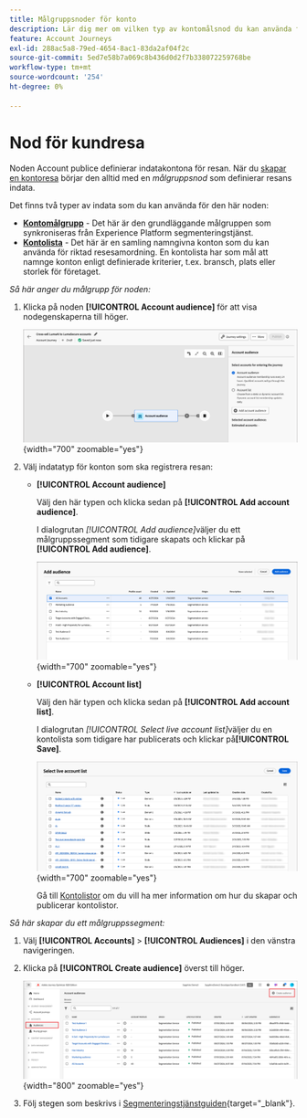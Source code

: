 ```yaml
---
title: Målgruppsnoder för konto
description: Lär dig mer om vilken typ av kontomålsnod du kan använda för att definiera indata för kontoresor i Journey Optimizer B2B edition.
feature: Account Journeys
exl-id: 288ac5a8-79ed-4654-8ac1-83da2af04f2c
source-git-commit: 5ed7e58b7a069c8b436d0d2f7b338072259768be
workflow-type: tm+mt
source-wordcount: '254'
ht-degree: 0%

---
```


# Nod för kundresa

Noden Account publice definierar indatakontona för resan. När du [skapar en kontoresa](./journey-overview.md#create-an-account-journey) börjar den alltid med en _målgruppsnod_ som definierar resans indata.

Det finns två typer av indata som du kan använda för den här noden:

* **[Kontomålgrupp](../audiences/account-audience-overview.md)** - Det här är den grundläggande målgruppen som synkroniseras från Experience Platform segmenteringstjänst.
* **[Kontolista](../accounts/account-lists.md)** - Det här är en samling namngivna konton som du kan använda för riktad resesamordning. En kontolista har som mål att namnge konton enligt definierade kriterier, t.ex. bransch, plats eller storlek för företaget.

_Så här anger du målgrupp för noden:_

1. Klicka på noden **[!UICONTROL Account audience]** för att visa nodegenskaperna till höger.

   ![Nod för kontomålgrupp](./assets/account-journey-account-audience-node.png){width="700" zoomable="yes"}

1. Välj indatatyp för konton som ska registrera resan:

   * **[!UICONTROL Account audience]**

     Välj den här typen och klicka sedan på **[!UICONTROL Add account audience]**.

     I dialogrutan _[!UICONTROL Add audience]_&#x200B;väljer du ett målgruppssegment som tidigare skapats och klickar på&#x200B;**[!UICONTROL Add audience]**.

     ![Välj ett målgruppssegment för noden](./assets/node-audience-add-dialog.png){width="700" zoomable="yes"}

   * **[!UICONTROL Account list]**

     Välj den här typen och klicka sedan på **[!UICONTROL Add account list]**.

     I dialogrutan _[!UICONTROL Select live account list]_&#x200B;väljer du en kontolista som tidigare har publicerats och klickar på&#x200B;**[!UICONTROL Save]**.

     ![Välj en Live-kontolista för noden](./assets/account-journey-account-audience-select-account-list.png){width="700" zoomable="yes"}

     Gå till [Kontolistor](../accounts/account-lists.md) om du vill ha mer information om hur du skapar och publicerar kontolistor.

_Så här skapar du ett målgruppssegment:_

1. Välj **[!UICONTROL Accounts]** > **[!UICONTROL Audiences]** i den vänstra navigeringen.

1. Klicka på **[!UICONTROL Create audience]** överst till höger.

   ![Skapa ett målgruppssegment](./assets/audiences-list-create.png){width="800" zoomable="yes"}

1. Följ stegen som beskrivs i [Segmenteringstjänstguiden](https://experienceleague.adobe.com/sv/docs/experience-platform/segmentation/ui/account-audiences){target="_blank"}.
